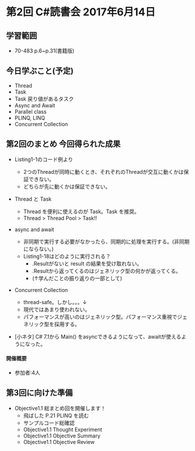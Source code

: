 # 第2回 C#読書会 2017年6月14日

## 学習範囲

* 70-483 p.6~p.31(書籍版)

## 今日学ぶこと(予定)

* Thread
* Task
* Task<T> 戻り値があるタスク
* Async and Await
* Parallel class
* PLINQ, LINQ
* Concurrent Collection

## 第2回のまとめ 今回得られた成果

* Listing1-1のコード例より
    * 2つのThreadが同時に動くとき、それぞれのThreadが交互に動くかは保証できない。
    * どちらが先に動くかは保証できない。

* Thread と Task
    * Thread を便利に使えるのが Task。Task を推奨。
    * Thread > Thread Pool > Task!!

* async and await
    * 非同期で実行する必要がなかったら、同期的に処理を実行する。(非同期にならない。)
    * Listing1-18はどのように実行される？
        * .Resultがないと result の結果を受け取れない。
        * .Resultから返ってくるのはジェネリック型の何かが返ってくる。
        * (↑学んだことの振り返りの一部として)

* Concurrent Collection
    * thread-safe。しかし。。。↓
    * 現代ではあまり使われない。
    * パフォーマンスが高いのはジェネリック型。パフォーマンス重視でジェネリック型を採用する。

* [小ネタ] C# 7.1から Main() をasyncできるようになって、awaitが使えるようになった。

#### 開催概要

* 参加者:4人

## 第3回に向けた準備

* Objective1.1 総まとめ回を開催します！
    * 飛ばした P.21 PLINQ を読む
    * サンプルコード総確認
    * Objective1.1 Thought Experiment
    * Objective1.1 Objective Summary
    * Objective1.1 Objective Review
